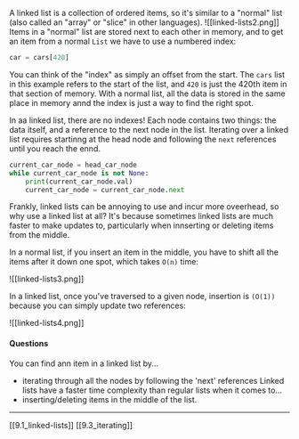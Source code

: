 A linked list is a collection of ordered items, so it's similar to a "normal" list (also called an "array" or "slice" in other languages). 
![[linked-lists2.png]]
Items in a "normal" list are stored next to each other in memory, and to get an item from a normal `List` we have to use a numbered index:
``` python
car = cars[420]
```
You can think of the "index" as simply an offset from the start. The `cars` list in this example refers to the start of the list, and `420` is just the 420th item in that section of memory. With a normal list, all the data is stored in the same place in memory annd the index is just a way to find the right spot. 

In aa linked list, there are no indexes! Each node contains two things: the data itself, and a reference to the next node in the list. Iterating over a linked list requires startinng at the head node and following the `next` references until you reach the ennd. 

``` python
current_car_node = head_car_node
while current_car_node is not None:
    print(current_car_node.val)
    current_car_node = current_car_node.next
```
Frankly, linked lists can be annoying to use and incur more oveerhead, so why use a linked list at all? It's because sometimes linked lists are much faster to make updates to, particularly when innserting or deleting items from the middle. 

In a normal list, if you insert an item in the middle, you have to shift all the items after it down one spot, which takes `O(n)` time: 

![[linked-lists3.png]]

In a linked list, once you've traversed to a given node, insertion is `(O(1))` because you can simply update two references:

![[linked-lists4.png]]

#### Questions
You can find ann item in a linked list by...
- iterating through all the nodes by following the 'next' references
Linked lists have a faster time complexity than regular lists when it comes to... 
- inserting/deleting items in the middle of the list. 

---
[[9.1_linked-lists]]
[[9.3_iterating]]
